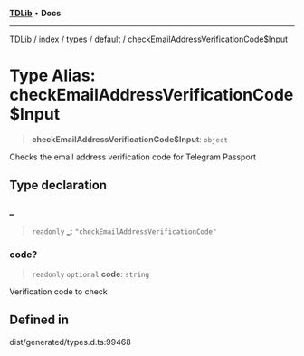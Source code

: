 [**TDLib**](../../../../../../README.md) • **Docs**

***

[TDLib](../../../../../../modules.md) / [index](../../../../../README.md) / [types](../../../README.md) / [default](../README.md) / checkEmailAddressVerificationCode$Input

# Type Alias: checkEmailAddressVerificationCode$Input

> **checkEmailAddressVerificationCode$Input**: `object`

Checks the email address verification code for Telegram Passport

## Type declaration

### \_

> `readonly` **\_**: `"checkEmailAddressVerificationCode"`

### code?

> `readonly` `optional` **code**: `string`

Verification code to check

## Defined in

dist/generated/types.d.ts:99468
